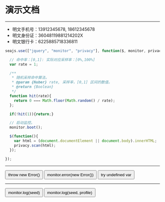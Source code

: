 # 演示文档

---

<style>
button{
  padding: 5px 8px;
  cursor:pointer;
}
</style>

<script type="text/javascript" src="../src/seer.js"></script>

* 明文手机号：13912345678, 18612345678
* 明文身份证：36048119881214202X
* 明文银行卡：6225885718336811



````javascript
seajs.use(["jquery", "monitor", "privacy"], function($, monitor, privacy){

  // 命中率：[0,1]: 实际对应采样率：[0%,100%]
  var rate = 1;

  /**
   * 随机采样命中算法。
   * @param {Nuber} rate, 采样率，[0,1] 区间的数值。
   * @return {Boolean}
   */
  function hit(rate){
    return 0 === Math.floor(Math.random() / rate);
  };

  if(!hit(1)){return;}

  // 启动监控。
  monitor.boot();

  $(function(){
    var html = (document.documentElement || document.body).innerHTML;
    privacy.scan(html);
  });

});
````

----

<script type="text/javascript" onerror="monitor.lost(this.src)" src="123.js"></script>

<button type="button" id="btn-ex1">throw new Error()</button>
<button type="button" id="btn-ex2">monitor.error(new Error())</button>
<button type="button" id="btn-ex3">try undefined var</button>

----

<button type="button" id="btn3">monitor.log(seed)</button>
<button type="button" id="btn4">monitor.log(seed, profile)</button>

<script type="text/javascript">
seajs.on("error", function(module){
  console.log(module);
  monitor.lost(module.uri);
});
seajs.use("abc");

seajs.use(["jquery", "monitor"], function($, monitor){
  $("#btn-ex1").click(function(){
    throw new Error("throw new error message.");
  });
  $("#btn-ex2").click(function(){
    monitor.error(new Error("log new error message."));
  });
  $("#btn-ex3").click(function(){
    function a2(){
    try{
      notDefined();
    }catch(ex){
      monitor.error(ex);
    }
    }
    function a1(){
        a2();
    }
    a1();
  });
  $("#btn3").click(function(){
    monitor.log("test-seed");
  });
  $("#btn4").click(function(){
    monitor.log("test-seed", "test-profile");
  });
});
</script>
